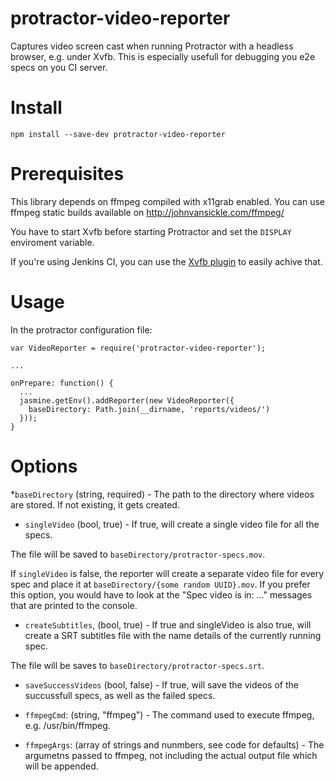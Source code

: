 # protractor-video-reporter

Captures video screen cast when running Protractor with a headless browser, e.g. under Xvfb.
This is especially usefull for debugging you e2e specs on you CI server.

# Install

    npm install --save-dev protractor-video-reporter

# Prerequisites

This library depends on ffmpeg compiled with x11grab enabled. You can use ffmpeg static builds available on http://johnvansickle.com/ffmpeg/

You have to start Xvfb before starting Protractor and set the `DISPLAY` enviroment variable.

If you're using Jenkins CI, you can use the [Xvfb plugin](https://wiki.jenkins-ci.org/display/JENKINS/Xvfb+Plugin) to easily achive that.

# Usage

In the protractor configuration file:

    var VideoReporter = require('protractor-video-reporter');

    ...

    onPrepare: function() {
      ...
      jasmine.getEnv().addReporter(new VideoReporter({
        baseDirectory: Path.join(__dirname, 'reports/videos/')
      }));
    }


# Options

*`baseDirectory` (string, required) - The path to the directory where videos are stored. If not existing, it gets created.
* `singleVideo` (bool, true) - If true, will create a single video file for all the specs.

The file will be saved to `baseDirectory/protractor-specs.mov`.

If `singleVideo` is false, the reporter will create a separate video file for every spec and place it at `baseDirectory/{some random UUID}.mov`.
If you prefer this option, you would have to look at the "Spec video is in: ..." messages that are printed to the console.

* `createSubtitles`, (bool, true) - If true and singleVideo is also true, will create a SRT subtitles file with the name details of the currently running spec.

The file will be saves to `baseDirectory/protractor-specs.srt`.

* `saveSuccessVideos` (bool, false) - If true, will save the videos of the succussfull specs, as well as the failed specs.

* `ffmpegCmd`: (string, "ffmpeg") - The command used to execute ffmpeg, e.g. /usr/bin/ffmpeg.
* `ffmpegArgs`: (array of strings and nunmbers, see code for defaults) - The argumetns passed to ffmpeg, not including the actual output file which will be appended.

